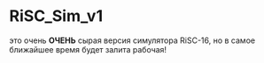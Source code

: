 # RiSC_Sim_v1
это очень <b>ОЧЕНЬ</b> сырая версия симулятора RiSC-16, но в самое ближайшее время будет залита рабочая!
